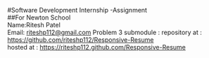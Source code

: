 #Software Development Internship -Assignment<br>
##For Newton School<br>
Name:Ritesh Patel<br>
Email: riteshp112@gmail.com
Problem 3 submodule : 
repository at : https://github.com/riteshp112/Responsive-Resume<br>
hosted at : https://riteshp112.github.com/Responsive-Resume
